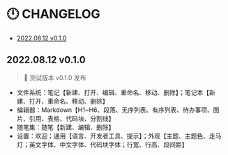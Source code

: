 # 🕛 CHANGELOG

- [2022.08.12 v0.1.0](#20220812-v010)

## 2022.08.12 v0.1.0

> 🎉 测试版本 v0.1.0 发布

- 文件系统：笔记【新建、打开、编辑、重命名、移动、删除】；笔记本【新建、打开、重命名、移动、删除】
- 编辑器：Markdown【H1~H6、段落、无序列表、有序列表、待办事项、图片、引用、表格、代码块、分割线】
- 随笔集：随笔【新建、编辑、删除】
- 设置：欢迎；通用【语言、开发者工具、提示】；外观【主题、主题色、走马灯；英文字体、中文字体、代码块字体；行宽、行高、段间距】
